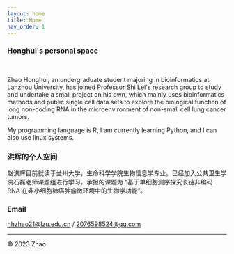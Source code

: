 ```yaml
---
layout: home
title: Home
nav_order: 1
---
```


### Honghui's personal space

<br/>

Zhao Honghui, an undergraduate student majoring in bioinformatics at Lanzhou University, has joined Professor Shi Lei's research group to study and undertake a small project on his own, which mainly uses bioinformatics methods and public single cell data sets to explore the biological function of long non-coding RNA in the microenvironment of non-small cell lung cancer tumors.

My programming language is R, I am currently learning Python, and I can also use linux systems.

### 洪辉的个人空间

赵洪辉目前就读于兰州大学，生命科学学院生物信息学专业。已经加入公共卫生学院石磊老师课题组进行学习。承担的课题为 “基于单细胞测序探究长链非编码 RNA 在非小细胞肺癌肿瘤微环境中的生物学功能”。

### Email
hhzhao21@lzu.edu.cn / 2076598524@qq.com 

-----

© 2023 Zhao
